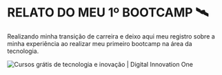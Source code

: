 # RELATO DO MEU 1º BOOTCAMP  :artificial_satellite:

Realizando minha transição de carreira e deixo aqui meu registro sobre a minha experiência ao realizar meu primeiro bootcamp na área da tecnologia. 

![Cursos grátis de tecnologia e inovação | Digital Innovation One](https://hermes.digitalinnovation.one/site/images/cover_dio.jpg)  
